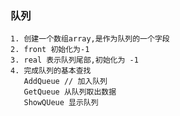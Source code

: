 ### 队列

    1. 创建一个数组array,是作为队列的一个字段
    2. front 初始化为-1
    3. real 表示队列尾部,初始化为 -1
    4. 完成队列的基本查找
       AddQueue // 加入队列
       GetQueue 从队列取出数据
       ShowQUeue 显示队列
       